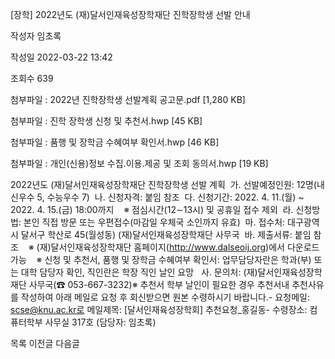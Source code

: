 [장학] 2022년도 (재)달서인재육성장학재단 진학장학생 선발 안내



작성자
임초록


작성일
2022-03-22 13:42


조회수
639


첨부파일 : 2022년 진학장학생 선발계획 공고문.pdf [1,280 KB]  

첨부파일 : 진학 장학생 신청 및 추천서.hwp [45 KB]  

첨부파일 : 품행 및 장학금 수혜여부 확인서.hwp [46 KB]  

첨부파일 : 개인(신용)정보 수집.이용.제공 및 조회 동의서.hwp [19 KB]


﻿2022년도 (재)달서인재육성장학재단 진학장학생 선발 계획  가. 선발예정인원: 12명(내신우수 5, 수능우수 7)  나. 신청자격: 붙임 참조  다. 신청기간: 2022. 4. 11.(월) ~ 2022. 4. 15.(금) 18:00까지    ※ 점심시간(12∼13시) 및 공휴일 접수 제외  라. 신청방법: 본인 직접 방문 또는 우편접수(마감일 우체국 소인까지 유효)  마. 접수처: 대구광역시 달서구 학산로 45(월성동) (재)달서인재육성장학재단 사무국  바. 제출서류: 붙임 참조    ※ (재)달서인재육성장학재단 홈페이지(http://www.dalseoij.org)에서 다운로드 가능    ※ 신청 및 추천서, 품행 및 장학금 수혜여부 확인서: 업무담당자란은 학과(부) 또는 대학 담당자 확인, 직인란은 학장 직인 날인 요망   사. 문의처: (재)달서인재육성장학재단 사무국(☎ 053-667-3232)※ 추천서 학부 날인이 필요한 경우 추천서내 추천사유를 작성하여 아래 메일로 요청 후 회신받으면 원본 수령하시기 바랍니다.- 요청메일: scse@knu.ac.kr로 메일제목: [달서인재육성장학회] 추천요청\_홍길동- 수령장소: 컴퓨터학부 사무실 317호 (담당자: 임초록)





목록
이전글
다음글




